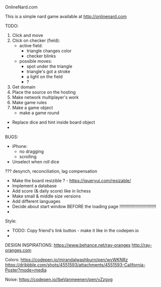 OnlineNard.com

This is a simple nard game available at http://onlinenard.com


TODO:
1. Click and move
2. Click on checker (field):
    - active field:
        - triangle changes color
        - checker blinks
    - possible moves:
        - spot under the triangle
        - triangle's got a stroke
        - a light on the field
        - ?
3. Get domain
4. Place the source on the hosting
5. Make network multiplayer's work
6. Make game rules
7. Make a game object
    - make a game round
- Replace dice and hint inside board object
- 



BUGS:
 - iPhone:
    - no dragging
    - scrolling
- Unselect when roll dice

???
desynch, reconciliation, lag compensation

- Make the board resizible ? - https://jqueryui.com/resizable/
- Implement a database
- Add score (& daily score) like in lichess
- Make small & middle size versions
- Add different languages
- Decide about start window BEFORE the loading page !!!!!!!!!!!!!!!!!!!!!!!!!!!!!!
- 

Style:
- TODO: Copy friend's link button - make it like in the codepen.io
- 



DESIGN INSPIRATIONS:
https://www.behance.net/ray-oranges
http://ray-oranges.com

Colors:
https://codepen.io/mirandalwashburn/pen/wvWKNRz
https://dribbble.com/shots/4551593/attachments/4551593-California-Poster?mode=media

Noise:
https://codepen.io/IbeVanmeenen/pen/vZzgvg


